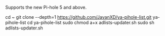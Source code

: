 Supports the new Pi-hole 5 and above.


cd ~
git clone --depth=1 https://github.com/JavanXD/ya-pihole-list.git ya-pihole-list
cd ya-pihole-list
sudo chmod a+x adlists-updater.sh
sudo sh adlists-updater.sh
